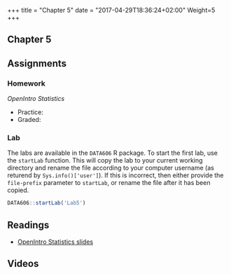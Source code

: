 +++
title = "Chapter 5"
date = "2017-04-29T18:36:24+02:00"
Weight=5
+++

## Chapter 5

## Assignments

### Homework

*OpenIntro Statistics*

* Practice:
* Graded:

### Lab

The labs are available in the `DATA606` R package. To start the first lab, use the `startLab` function. This will copy the lab to your current working directory and rename the file according to your computer username (as returend by `Sys.info()['user']`). If this is incorrect, then either provide the `file-prefix` parameter to `startLab`, or rename the file after it has been copied.


```r
DATA606::startLab('Lab5')
```


## Readings

* [OpenIntro Statistics slides](https://github.com/jbryer/DATA606Spring2018/raw/master/Slides/OpenIntro/os2_slides_05.pdf)

## Videos


